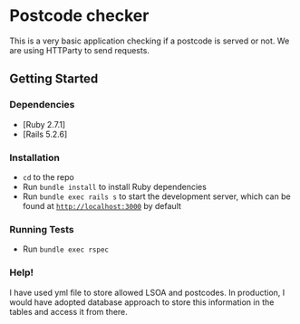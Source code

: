 # Postcode checker

This is a very basic application checking if a postcode is served or not. We are using HTTParty to send requests.

## Getting Started
### Dependencies
* [Ruby 2.7.1]
* [Rails 5.2.6]
### Installation
* `cd` to the repo
* Run `bundle install` to install Ruby dependencies
* Run `bundle exec rails s` to start the development server, which can be found at [`http://localhost:3000`](http://localhost:3000/) by default
### Running Tests
* Run `bundle exec rspec`
### Help!
I have used yml file to store allowed LSOA and postcodes. In production, I would have adopted database approach to store this information in the tables and access it from there.
